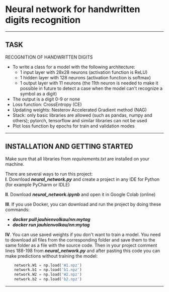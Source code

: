 # Neural network for handwritten digits recognition
____
## TASK
RECOGNITION OF HANDWRITTEN DIGITS
- To write a class for a model with the following architecture:
    - 1 input layer with 28x28 neurons (activation function is ReLU)
    - 1 hidden layer with 128 neurons (activation function is softmax)
    - 1 output layer with 11 neurons (the 11th neuron is needed to make it possible in future to detect a case when the model can't recognize a symbol as a digit)
- The output is a digit 0-9 or none
- Loss function: CrossEntropy (CE)
- Updating weights: Nesterov Accelerated Gradient method (NAG)
- Stack: only basic libraries are allowed (such as pandas, numpy and others); pytorch, tensorflow and similar libraries can not be used
- Plot loss function by epochs for train and validation modes
____
## INSTALLATION AND GETTING STARTED
Make sure that all libraries from *requirements.txt* are installed on your machine.  

There are several ways to run this project:  
**I**. Download ***neural_network.py*** and create a project in any IDE for Python (for example PyCharm or IDLE)  

**II**. Download ***neural_network.ipynb*** and open it in Google Colab (online)  

**III**. If you use Docker, you can download and run the project by doing these commands:
- ***docker pull jauhienvolkau/nn:mytag***
- ***docker run jauhienvolkau/nn:mytag***  

**IV**. You can use saved weights if you don't want to train a model. You need to download all files from the corresponding folder and save them to the same folder as a file with the source code. Then in your project comment lines 188-198 from  ***neural_network.py*** and after pasting this code you can make predictions without training the model:
```python
    network.W1 = np.load('W1.npz')
    network.b1 = np.load('b1.npz')
    network.W2 = np.load('W2.npz')
    network.b2 = np.load('b2.npz')
```
____

